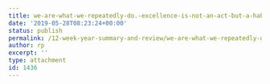```yaml
---
title: we-are-what-we-repeatedly-do.-excellence-is-not-an-act-but-a-habit
date: '2019-05-28T08:23:24+00:00'
status: publish
permalink: /12-week-year-summary-and-review/we-are-what-we-repeatedly-do-excellence-is-not-an-act-but-a-habit-2
author: rp
excerpt: ''
type: attachment
id: 1436
---
```

<!DOCTYPE html PUBLIC "-//W3C//DTD HTML 4.0 Transitional//EN" "http://www.w3.org/TR/REC-html40/loose.dtd">
<?xml encoding="UTF-8">
